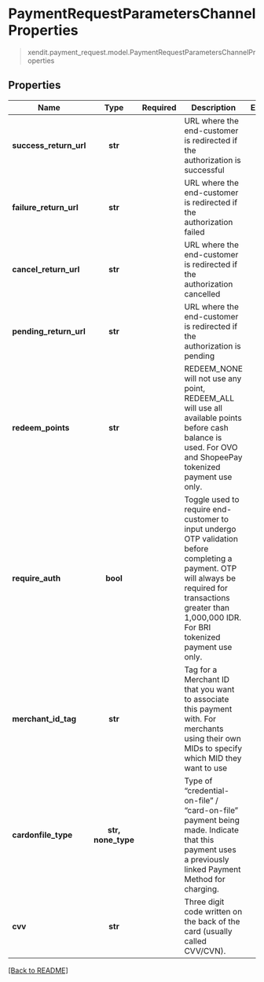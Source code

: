 # PaymentRequestParametersChannelProperties
> xendit.payment_request.model.PaymentRequestParametersChannelProperties


## Properties
| Name | Type | Required | Description | Examples |
|------------|:-------------:|:-------------:|-------------|:-------------:|
| **success_return_url** | **str** | | URL where the end-customer is redirected if the authorization is successful  |  |
| **failure_return_url** | **str** | | URL where the end-customer is redirected if the authorization failed  |  |
| **cancel_return_url** | **str** | | URL where the end-customer is redirected if the authorization cancelled  |  |
| **pending_return_url** | **str** | | URL where the end-customer is redirected if the authorization is pending  |  |
| **redeem_points** | **str** | | REDEEM_NONE will not use any point, REDEEM_ALL will use all available points before cash balance is used. For OVO and ShopeePay tokenized payment use only.  |  |
| **require_auth** | **bool** | | Toggle used to require end-customer to input undergo OTP validation before completing a payment. OTP will always be required for transactions greater than 1,000,000 IDR. For BRI tokenized payment use only.  |  |
| **merchant_id_tag** | **str** | | Tag for a Merchant ID that you want to associate this payment with. For merchants using their own MIDs to specify which MID they want to use   |  |
| **cardonfile_type** | **str, none_type** | | Type of “credential-on-file” / “card-on-file” payment being made. Indicate that this payment uses a previously linked Payment Method for charging.  |  |
| **cvv** | **str** | | Three digit code written on the back of the card (usually called CVV/CVN).  |  |


[[Back to README]](../../README.md)


